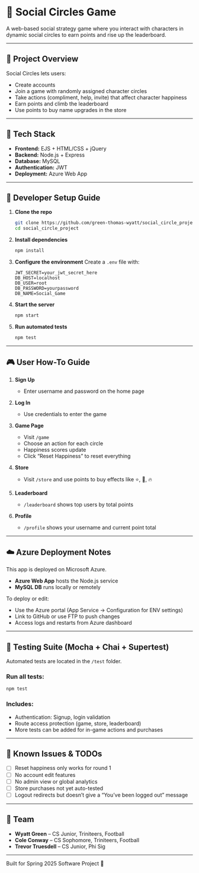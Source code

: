 
# 🎉 Social Circles Game

A web-based social strategy game where you interact with characters in dynamic social circles to earn points and rise up the leaderboard.

---

## 🧠 Project Overview

Social Circles lets users:
- Create accounts
- Join a game with randomly assigned character circles
- Take actions (compliment, help, invite) that affect character happiness
- Earn points and climb the leaderboard
- Use points to buy name upgrades in the store

---

## 🚀 Tech Stack

- **Frontend:** EJS + HTML/CSS + jQuery
- **Backend:** Node.js + Express
- **Database:** MySQL
- **Authentication:** JWT
- **Deployment:** Azure Web App

---

## 🔧 Developer Setup Guide

1. **Clone the repo**
   ```bash
   git clone https://github.com/green-thomas-wyatt/social_circle_project.git
   cd social_circle_project
   ```

2. **Install dependencies**
   ```bash
   npm install
   ```

3. **Configure the environment**
   Create a `.env` file with:
   ```env
   JWT_SECRET=your_jwt_secret_here
   DB_HOST=localhost
   DB_USER=root
   DB_PASSWORD=yourpassword
   DB_NAME=Social_Game
   ```

4. **Start the server**
   ```bash
   npm start
   ```

5. **Run automated tests**
   ```bash
   npm test
   ```

---

## 🎮 User How-To Guide

1. **Sign Up**
   - Enter username and password on the home page

2. **Log In**
   - Use credentials to enter the game

3. **Game Page**
   - Visit `/game`
   - Choose an action for each circle
   - Happiness scores update
   - Click “Reset Happiness” to reset everything

4. **Store**
   - Visit `/store` and use points to buy effects like ⭐, 💎, 🔥

5. **Leaderboard**
   - `/leaderboard` shows top users by total points

6. **Profile**
   - `/profile` shows your username and current point total

---

## ☁️ Azure Deployment Notes

This app is deployed on Microsoft Azure.

- **Azure Web App** hosts the Node.js service
- **MySQL DB** runs locally or remotely

To deploy or edit:
- Use the Azure portal (App Service → Configuration for ENV settings)
- Link to GitHub or use FTP to push changes
- Access logs and restarts from Azure dashboard

---

## 🧪 Testing Suite (Mocha + Chai + Supertest)

Automated tests are located in the `/test` folder.

### Run all tests:
```bash
npm test
```

### Includes:
- Authentication: Signup, login validation
- Route access protection (game, store, leaderboard)
- More tests can be added for in-game actions and purchases

---

## 🐞 Known Issues & TODOs

- [ ] Reset happiness only works for round 1
- [ ] No account edit features
- [ ] No admin view or global analytics
- [ ] Store purchases not yet auto-tested
- [ ] Logout redirects but doesn’t give a “You’ve been logged out” message

---

## 🤝 Team

- **Wyatt Green** – CS Junior, Triniteers, Football
- **Cole Conway** – CS Sophomore, Triniteers, Football
- **Trevor Truesdell** – CS Junior, Phi Sig

---

Built for Spring 2025 Software Project 🚀
